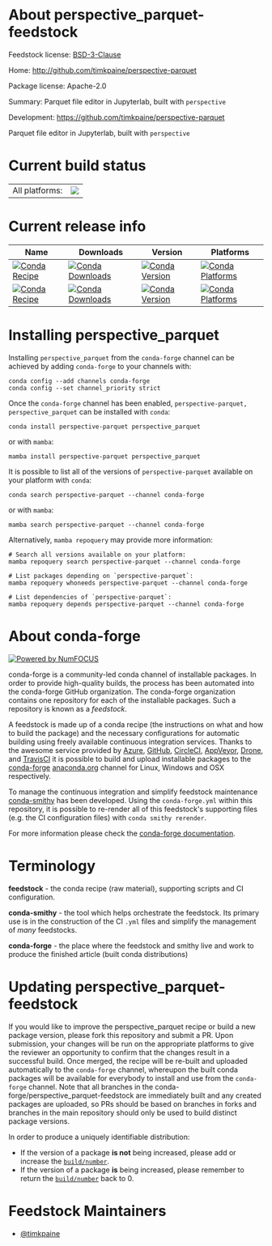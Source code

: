 About perspective_parquet-feedstock
===================================

Feedstock license: [BSD-3-Clause](https://github.com/conda-forge/perspective_parquet-feedstock/blob/main/LICENSE.txt)

Home: http://github.com/timkpaine/perspective-parquet

Package license: Apache-2.0

Summary: Parquet file editor in Jupyterlab, built with `perspective`

Development: https://github.com/timkpaine/perspective-parquet

Parquet file editor in Jupyterlab, built with `perspective`


Current build status
====================


<table><tr><td>All platforms:</td>
    <td>
      <a href="https://dev.azure.com/conda-forge/feedstock-builds/_build/latest?definitionId=19349&branchName=main">
        <img src="https://dev.azure.com/conda-forge/feedstock-builds/_apis/build/status/perspective_parquet-feedstock?branchName=main">
      </a>
    </td>
  </tr>
</table>

Current release info
====================

| Name | Downloads | Version | Platforms |
| --- | --- | --- | --- |
| [![Conda Recipe](https://img.shields.io/badge/recipe-perspective--parquet-green.svg)](https://anaconda.org/conda-forge/perspective-parquet) | [![Conda Downloads](https://img.shields.io/conda/dn/conda-forge/perspective-parquet.svg)](https://anaconda.org/conda-forge/perspective-parquet) | [![Conda Version](https://img.shields.io/conda/vn/conda-forge/perspective-parquet.svg)](https://anaconda.org/conda-forge/perspective-parquet) | [![Conda Platforms](https://img.shields.io/conda/pn/conda-forge/perspective-parquet.svg)](https://anaconda.org/conda-forge/perspective-parquet) |
| [![Conda Recipe](https://img.shields.io/badge/recipe-perspective_parquet-green.svg)](https://anaconda.org/conda-forge/perspective_parquet) | [![Conda Downloads](https://img.shields.io/conda/dn/conda-forge/perspective_parquet.svg)](https://anaconda.org/conda-forge/perspective_parquet) | [![Conda Version](https://img.shields.io/conda/vn/conda-forge/perspective_parquet.svg)](https://anaconda.org/conda-forge/perspective_parquet) | [![Conda Platforms](https://img.shields.io/conda/pn/conda-forge/perspective_parquet.svg)](https://anaconda.org/conda-forge/perspective_parquet) |

Installing perspective_parquet
==============================

Installing `perspective_parquet` from the `conda-forge` channel can be achieved by adding `conda-forge` to your channels with:

```
conda config --add channels conda-forge
conda config --set channel_priority strict
```

Once the `conda-forge` channel has been enabled, `perspective-parquet, perspective_parquet` can be installed with `conda`:

```
conda install perspective-parquet perspective_parquet
```

or with `mamba`:

```
mamba install perspective-parquet perspective_parquet
```

It is possible to list all of the versions of `perspective-parquet` available on your platform with `conda`:

```
conda search perspective-parquet --channel conda-forge
```

or with `mamba`:

```
mamba search perspective-parquet --channel conda-forge
```

Alternatively, `mamba repoquery` may provide more information:

```
# Search all versions available on your platform:
mamba repoquery search perspective-parquet --channel conda-forge

# List packages depending on `perspective-parquet`:
mamba repoquery whoneeds perspective-parquet --channel conda-forge

# List dependencies of `perspective-parquet`:
mamba repoquery depends perspective-parquet --channel conda-forge
```


About conda-forge
=================

[![Powered by
NumFOCUS](https://img.shields.io/badge/powered%20by-NumFOCUS-orange.svg?style=flat&colorA=E1523D&colorB=007D8A)](https://numfocus.org)

conda-forge is a community-led conda channel of installable packages.
In order to provide high-quality builds, the process has been automated into the
conda-forge GitHub organization. The conda-forge organization contains one repository
for each of the installable packages. Such a repository is known as a *feedstock*.

A feedstock is made up of a conda recipe (the instructions on what and how to build
the package) and the necessary configurations for automatic building using freely
available continuous integration services. Thanks to the awesome service provided by
[Azure](https://azure.microsoft.com/en-us/services/devops/), [GitHub](https://github.com/),
[CircleCI](https://circleci.com/), [AppVeyor](https://www.appveyor.com/),
[Drone](https://cloud.drone.io/welcome), and [TravisCI](https://travis-ci.com/)
it is possible to build and upload installable packages to the
[conda-forge](https://anaconda.org/conda-forge) [anaconda.org](https://anaconda.org/)
channel for Linux, Windows and OSX respectively.

To manage the continuous integration and simplify feedstock maintenance
[conda-smithy](https://github.com/conda-forge/conda-smithy) has been developed.
Using the ``conda-forge.yml`` within this repository, it is possible to re-render all of
this feedstock's supporting files (e.g. the CI configuration files) with ``conda smithy rerender``.

For more information please check the [conda-forge documentation](https://conda-forge.org/docs/).

Terminology
===========

**feedstock** - the conda recipe (raw material), supporting scripts and CI configuration.

**conda-smithy** - the tool which helps orchestrate the feedstock.
                   Its primary use is in the construction of the CI ``.yml`` files
                   and simplify the management of *many* feedstocks.

**conda-forge** - the place where the feedstock and smithy live and work to
                  produce the finished article (built conda distributions)


Updating perspective_parquet-feedstock
======================================

If you would like to improve the perspective_parquet recipe or build a new
package version, please fork this repository and submit a PR. Upon submission,
your changes will be run on the appropriate platforms to give the reviewer an
opportunity to confirm that the changes result in a successful build. Once
merged, the recipe will be re-built and uploaded automatically to the
`conda-forge` channel, whereupon the built conda packages will be available for
everybody to install and use from the `conda-forge` channel.
Note that all branches in the conda-forge/perspective_parquet-feedstock are
immediately built and any created packages are uploaded, so PRs should be based
on branches in forks and branches in the main repository should only be used to
build distinct package versions.

In order to produce a uniquely identifiable distribution:
 * If the version of a package **is not** being increased, please add or increase
   the [``build/number``](https://docs.conda.io/projects/conda-build/en/latest/resources/define-metadata.html#build-number-and-string).
 * If the version of a package **is** being increased, please remember to return
   the [``build/number``](https://docs.conda.io/projects/conda-build/en/latest/resources/define-metadata.html#build-number-and-string)
   back to 0.

Feedstock Maintainers
=====================

* [@timkpaine](https://github.com/timkpaine/)

